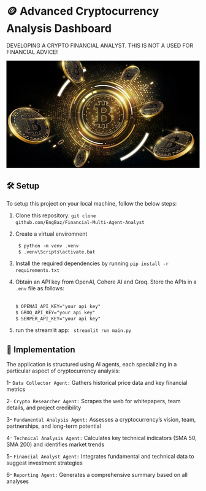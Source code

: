 # :coin: Advanced Cryptocurrency Analysis Dashboard

DEVELOPING A CRYPTO FINANCIAL ANALYST. THIS IS NOT A USED FOR FINANCIAL ADVICE!

![Bitcoin](images/bitcoin.png)

## :hammer_and_wrench: Setup

To setup this project on your local machine, follow the below steps:
1. Clone this repository: <code>git clone github.com/EngBaz/Financial-Multi-Agent-Analyst</code>

2. Create a virtual enviromnent
   ```console
    $ python -m venv .venv
    $ .venv\Scripts\activate.bat
    ```
3. Install the required dependencies by running <code>pip install -r requirements.txt</code>

4. Obtain an API key from OpenAI, Cohere AI and Groq. Store the APIs in a <code>.env</code> file as follows:
    ```console
    
    $ OPENAI_API_KEY="your api key"
    $ GROQ_API_KEY="your api key"
    $ SERPER_API_KEY="your api key"
    ```
5. run the streamlit app: <code> streamlit run main.py </code>

## :robot: Implementation

The application is structured using AI agents, each specializing in a particular aspect of cryptocurrency analysis:

1- <code>Data Collector Agent:</code> Gathers historical price data and key financial metrics

2- <code>Crypto Researcher Agent:</code> Scrapes the web for whitepapers, team details, and project credibility

3- <code>Fundamental Analysis Agent:</code> Assesses a cryptocurrency’s vision, team, partnerships, and long-term potential

4- <code>Technical Analysis Agent:</code> Calculates key technical indicators (SMA 50, SMA 200) and identifies market trends

5- <code>Financial Analyst Agent:</code> Integrates fundamental and technical data to suggest investment strategies

6- <code>Reporting Agent:</code> Generates a comprehensive summary based on all analyses

